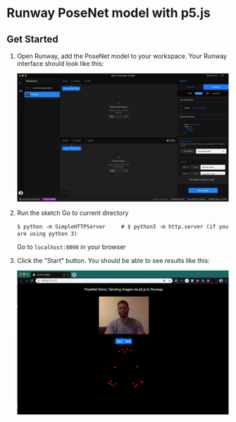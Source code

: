 # Runway PoseNet model with p5.js

## Get Started
1. Open Runway, add the PoseNet model to your workspace.
    Your Runway interface should look like this:

    <img src="images/interface.png" width="500">

2. Run the sketch
    Go to current directory
    ```
    $ python -m SimpleHTTPServer     # $ python3 -m http.server (if you are using python 3)
    ```
    Go to `localhost:8000` in your browser
3.  Click the "Start" button.
    You should be able to see results like this:
    
    <img src="images/header.png" width="500">